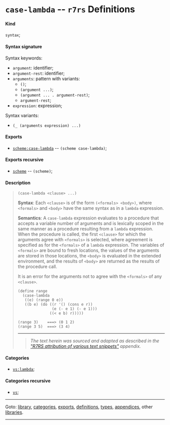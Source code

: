 

<a id='definition__r7rs__case-lambda'></a>

# `case-lambda` -- `r7rs` Definitions


<a id='definition__r7rs__case-lambda__kind'></a>

#### Kind

`syntax`;


<a id='definition__r7rs__case-lambda__syntax-signature'></a>

#### Syntax signature

Syntax keywords:
 * `argument`: identifier;
 * `argument-rest`: identifier;
 * `arguments`: pattern with variants:
   * `()`;
   * `(argument ...)`;
   * `(argument ... . argument-rest)`;
   * `argument-rest`;
 * `expression`: expression;

Syntax variants:
 * `(_ (arguments expression) ...)`


<a id='definition__r7rs__case-lambda__exports'></a>

#### Exports

 * [`scheme:case-lambda`](../../r7rs/exports/scheme_3a_case-lambda.md#export__r7rs__scheme_3a_case-lambda) -- `(scheme case-lambda)`;


<a id='definition__r7rs__case-lambda__exports-recursive'></a>

#### Exports recursive

 * [`scheme`](../../r7rs/exports/scheme.md#export__r7rs__scheme) -- `(scheme)`;


<a id='definition__r7rs__case-lambda__description'></a>

#### Description

> ````
> (case-lambda <clause> ...)
> ````
> 
> 
> **Syntax**:
> Each `<clause>` is of the form
> `(<formals> <body>)`,
> where `<formals>` and `<body>` have the same syntax
> as in a `lambda` expression.
> 
> **Semantics**:
> A `case-lambda` expression evaluates to a procedure that accepts
> a variable number of arguments and is lexically scoped in the same
> manner as a procedure resulting from a `lambda` expression. When the procedure
> is called, the first `<clause>` for which the arguments agree
> with `<formals>` is selected, where agreement is specified as for
> the `<formals>` of a `lambda` expression. The variables of `<formals>` are
> bound to fresh locations, the values of the arguments are stored in those
> locations, the `<body>` is evaluated in the extended environment,
> and the results of `<body>` are returned as the results of the
> procedure call.
> 
> It is an error for the arguments not to agree with
> the `<formals>` of any `<clause>`.
> 
> ````
> (define range
>   (case-lambda
>    ((e) (range 0 e))
>    ((b e) (do ((r '() (cons e r))
>                (e (- e 1) (- e 1)))
>               ((< e b) r)))))
> 
> (range 3)    ===> (0 1 2)
> (range 3 5)  ===> (3 4)
> ````
> 
> 
> ----
> > *The text herein was sourced and adapted as described in the ["R7RS attribution of various text snippets"](../../r7rs/appendices/attribution.md#appendix__r7rs__attribution) appendix.*


<a id='definition__r7rs__case-lambda__categories'></a>

#### Categories

 * [`vs:lambda`](../../r7rs/categories/vs_3a_lambda.md#category__r7rs__vs_3a_lambda);


<a id='definition__r7rs__case-lambda__categories-recursive'></a>

#### Categories recursive

 * [`vs`](../../r7rs/categories/vs.md#category__r7rs__vs);

----

Goto: [library](../../r7rs/_index.md#library__r7rs), [categories](../../r7rs/categories/_index.md#toc__r7rs__categories), [exports](../../r7rs/exports/_index.md#toc__r7rs__exports), [definitions](../../r7rs/definitions/_index.md#toc__r7rs__definitions), [types](../../r7rs/types/_index.md#toc__r7rs__types), [appendices](../../r7rs/appendices/_index.md#toc__r7rs__appendices), other [libraries](../../_libraries.md#toc__libraries).

----

